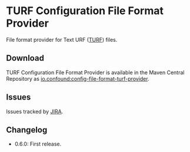 #  TURF Configuration File Format Provider

File format provider for Text URF ([TURF](https://urf.io/turf/)) files.

## Download

TURF Configuration File Format Provider is available in the Maven Central Repository as [io.confound:config-file-format-turf-provider](https://search.maven.org/search?q=g:io.confound%20and%20a:config-file-format-turf-provider).

## Issues

Issues tracked by [JIRA](https://globalmentor.atlassian.net/projects/CONFOUND).

## Changelog

- 0.6.0: First release.
